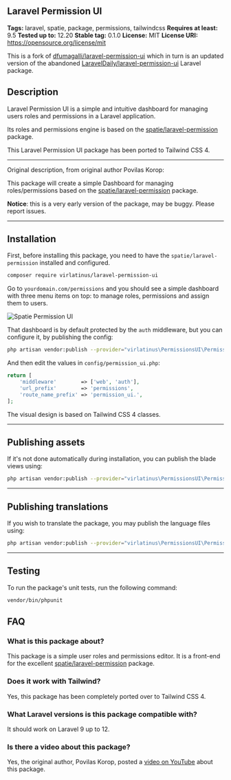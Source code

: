 ## Laravel Permission UI

**Tags:** laravel, spatie, package, permissions, tailwindcss
**Requires at least:** 9.5
**Tested up to:** 12.20
**Stable tag:** 0.1.0
**License:** MIT
**License URI:** https://opensource.org/license/mit

This is a fork of [dfumagalli/laravel-permission-ui](https://github.com/dfumagalli/laravel-permission-ui) which in turn is an updated version of the abandoned [LaravelDaily/laravel-permission-ui](https://github.com/LaravelDaily/laravel-permission-ui) Laravel package.

## Description

Laravel Permission UI is a simple and intuitive dashboard for managing users roles and permissions in a Laravel application.

Its roles and permissions engine is based on the [spatie/laravel-permission](https://github.com/spatie/laravel-permission) package.

This Laravel Permission UI package has been ported to Tailwind CSS 4.

---

Original description, from original author Povilas Korop:

This package will create a simple Dashboard for managing roles/permissions based on the [spatie/laravel-permission](https://github.com/spatie/laravel-permission) package.

**Notice**: this is a very early version of the package, may be buggy. Please report issues.

---

## Installation

First, before installing this package, you need to have the `spatie/laravel-permission` installed and configured.

```sh
composer require virlatinus/laravel-permission-ui
```

Go to `yourdomain.com/permissions` and you should see a simple dashboard with three menu items on top: to manage roles, permissions and assign them to users.

![Spatie Permission UI](https://laraveldaily.com/uploads/2022/10/laravel-permission-ui.png)

That dashboard is by default protected by the `auth` middleware, but you can configure it, by publishing the config:

```sh
php artisan vendor:publish --provider="virlatinus\PermissionsUI\PermissionsUIServiceProvider" --tag="config"
```

And then edit the values in `config/permission_ui.php`:

```php
return [
    'middleware'        => ['web', 'auth'],
    'url_prefix'        => 'permissions',
    'route_name_prefix' => 'permission_ui.',
];
```

The visual design is based on Tailwind CSS 4 classes.

---

## Publishing assets

If it's not done automatically during installation, you can publish the blade views using:

```sh
php artisan vendor:publish --provider="virlatinus\PermissionsUI\PermissionsUIServiceProvider" --tag="permission_ui-assets"
```

---

## Publishing translations

If you wish to translate the package, you may publish the language files using:

```sh
php artisan vendor:publish --provider="virlatinus\PermissionsUI\PermissionsUIServiceProvider" --tag="lang"
```

---

## Testing

To run the package's unit tests, run the following command:

```sh
vendor/bin/phpunit
```

## FAQ

### What is this package about?

This package is a simple user roles and permissions editor. It is a front-end for the excellent [spatie/laravel-permission](https://github.com/spatie/laravel-permission) package.

### Does it work with Tailwind?

Yes, this package has been completely ported over to Tailwind CSS 4.

### What Laravel versions is this package compatible with?

It should work on Laravel 9 up to 12.

### Is there a video about this package?

Yes, the original author, Povilas Korop, posted a [video on YouTube](https://www.youtube.com/watch?v=tzHP-rSi598) about this package.

